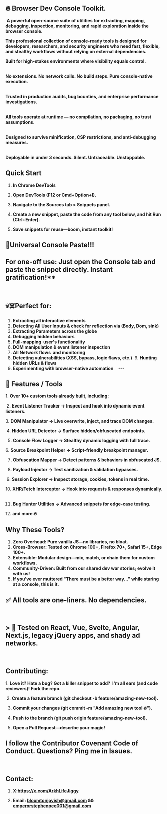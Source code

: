 ## ‎🔥 Browser Dev Console Toolkit.
‎
**‎A powerful open-source suite of utilities for extracting, mapping, debugging, inspection, monitoring, and rapid exploration inside the browser console.**


**‎This professional collection of console-ready tools is designed for developers, researchers, and security engineers who need fast, flexible, and stealthy workflows without relying on external dependencies.**


**Built for high-stakes environments where visibility equals control.**  
‎

**No extensions. No network calls. No build steps. Pure console-native execution.**  
‎

**Trusted in production audits, bug bounties, and enterprise performance investigations.**  
‎

**All tools operate at runtime — no compilation, no packaging, no trust assumptions.**  
‎

**Designed to survive minification, CSP restrictions, and anti-debugging measures.**  
‎

**Deployable in under 3 seconds. Silent. Untraceable. Unstoppable.**



## ‎Quick Start
1. **‎In Chrome DevTools**
‎
2. **‎Open DevTools (F12 or Cmd+Option+I).**

3. **‎Navigate to the Sources tab > Snippets panel.**
‎
4. **‎Create a new snippet, paste the code from any tool below, and hit Run (Ctrl+Enter).**
‎
5. **‎Save snippets for reuse—boom, instant toolkit!**
‎


## 💯Universal Console Paste!!!

## For one-off use: Just open the Console tab and paste the snippet directly. Instant gratification!**
‎


## ‎💀☠️Perfect for:
1. **‎Extracting all interactive elements**
‎
2. **‎Detecting All User Inputs & check for reflection via (Body, Dom, sink)**
‎
3. **‎Extracting Parameters across the globe**
‎
4. **‎Debugging hidden behaviors**
‎
5. **‎Full-mapping  user's functionality**
‎
6. ‎**DOM manipulation & event listener inspection**
‎
7. ‎**All Network flows  and monitoring**
‎
8. ‎**Detecting vulnerabilities (XSS, bypass, logic flaws, etc.)**
‎
‎9. **Hunting hidden URLs & flows**
‎
10. ‎**Experimenting with browser-native automation**
‎
‎
‎
‎---

## ‎🚀 Features / Tools
‎1. **Over 10+ custom tools already built, including:**

‎
2. **‎Event Listener Tracker → Inspect and hook into dynamic event listeners.**
‎

‎3. **DOM Manipulator → Live overwrite, inject, and trace DOM changes.**

‎
4. **‎Hidden URL Detector → Surface hidden/obfuscated endpoints.**
‎

5. **‎Console Flow Logger → Stealthy dynamic logging with full trace.**
‎

‎6. **Source Breakpoint Helper → Script-friendly breakpoint manager.**
‎

7. **‎Obfuscation Mapper → Detect patterns & behaviors in obfuscated JS.**
‎

8. **‎Payload Injector → Test sanitization & validation bypasses.**

‎
‎9. **Session Explorer → Inspect storage, cookies, tokens in real time.**
‎

‎10. **XHR/Fetch Interceptor → Hook into requests & responses dynamically.**
‎

11. **‎Bug Hunter Utilities → Advanced snippets for edge-case testing.**
‎

‎12. **and more 🔥**
‎
‎

## ‎Why These Tools?

1. **‎Zero Overhead: Pure vanilla JS—no libraries, no bloat.**
‎
2. **‎Cross-Browser: Tested on Chrome 100+, Firefox 70+, Safari 15+, Edge 100+.**
‎
3. **‎Extensible: Modular design—mix, match, or chain them for custom workflows.**
‎
4. **‎Community-Driven: Built from our shared dev war stories; evolve it with us!**
‎
5. **‎If you've ever muttered "There must be a better way..." while staring at a console, this is it.**
‎


## ‎✅ All tools are **one-liners**. No dependencies. 
‎
## ‎> 🧪 Tested on React, Vue, Svelte, Angular, Next.js, legacy jQuery apps, and shady ad networks.
‎

## Contributing:

‎1. **Love it? Hate a bug? Got a killer snippet to add?  I'm all ears (and code reviewers)!**
    **‎Fork the repo.**
 
‎
2. **‎Create a feature branch (git checkout -b feature/amazing-new-tool).**
‎

3. **‎Commit your changes (git commit -m "Add amazing new tool 🔥").**
‎

4. **‎Push to the branch (git push origin feature/amazing-new-tool).**
‎

5. **‎Open a Pull Request—describe your magic!**
‎

## ‎I follow the Contributor Covenant Code of Conduct. Questions? Ping me in Issues.
‎

## Contact: 

1. **X:https://x.com/ArkhLifeJiggy**

2. **Email: bloomtonjovish@gmail.com && emperorstephenpee001@gmail.com**
    
